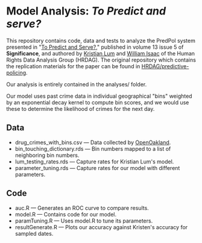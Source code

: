 # Model Analysis: _To Predict and serve?_

This repository contains code, data and tests to analyze the PredPol system presented in "[To Predict and Serve?](http://onlinelibrary.wiley.com/doi/10.1111/j.1740-9713.2016.00960.x/full)," published in volume 13 issue 5 of __Significance__, and authored by [Kristian Lum](https://hrdag.org/people/kristian-lum-phd/) and [William Isaac](https://wsisaac.com) of the Human Rights Data Analysis Group (HRDAG). The original repository which contains the replication materials for the paper can be found in  [HRDAG/predictive-policing](https://github.com/HRDAG/predictive-policing).

Our analysis is entirely contained in the analyses/ folder.

Our model uses past crime data in individual geographical "bins" weighted by an exponential decay kernel to compute bin scores, and we would use these to determine the likelihood of crimes for the next day.

## Data

- drug_crimes_with_bins.csv — Data collected by [OpenOakland](https://www.openoakland.org/oakcrimedata/).
- bin_touching_dictionary.rds — Bin numbers mapped to a list of neighboring bin numbers.
- lum_testing_rates.rds — Capture rates for Kristian Lum's model.
- parameter_tuning.rds — Capture rates for our model with different parameters.

## Code

- auc.R — Generates an ROC curve to compare results.
- model.R — Contains code for our model.
- paramTuning.R — Uses model.R to tune its parameters.
- resultGenerate.R — Plots our accuracy against Kristen's accuracy for sampled dates.



